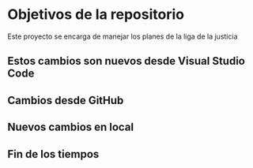 # Objetivos de la repositorio

Este proyecto se encarga de manejar los planes de la liga de la justicia

## Estos cambios son nuevos desde Visual Studio Code

## Cambios desde GitHub
## Nuevos cambios en local

## Fin de los tiempos
